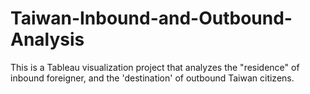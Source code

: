 # Taiwan-Inbound-and-Outbound-Analysis
This is a Tableau visualization project that analyzes the "residence" of inbound foreigner, and the 'destination' of outbound Taiwan citizens.
